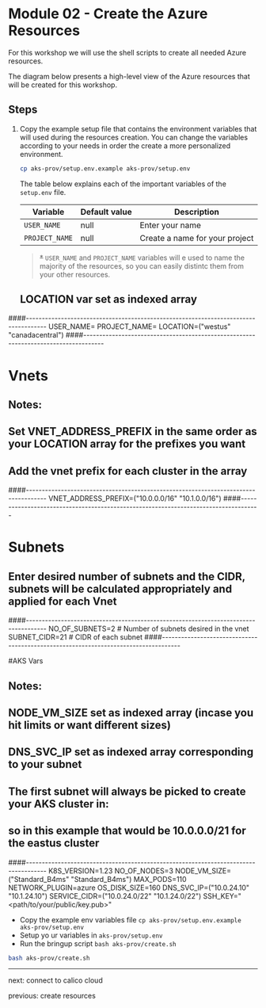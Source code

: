 # Module 02 - Create the Azure Resources

For this workshop we will use the shell scripts to create all needed Azure resources.

The diagram below presents a high-level view of the Azure resources that will be created for this workshop.

## Steps

1. Copy the example setup file that contains the environment variables that will used during the resources creation. You can change the variables according to your needs in order the create a more personalized environment.

   ```bash
   cp aks-prov/setup.env.example aks-prov/setup.env
   ```

   The table below explains each of the important variables of the `setup.env` file.

   | Variable | Default value | Description|
   |---|---|---|
   | `USER_NAME` | null | Enter your name |
   | `PROJECT_NAME` | null | Create a name for your project |

   > ~~*~~ `USER_NAME` and `PROJECT_NAME` variables will e used to name the majority of the resources, so you can easily distintc them from your other resources.


   ## LOCATION var set as indexed array
####------------------------------------------------------------------------------------ 
USER_NAME=<your-name-here> 
PROJECT_NAME=<your-project-name-here>
LOCATION=("westus" "canadacentral")
####------------------------------------------------------------------------------------

# Vnets
## Notes:
## Set VNET_ADDRESS_PREFIX in the same order as your LOCATION array for the prefixes you want
## Add the vnet prefix for each cluster in the array
####------------------------------------------------------------------------------------
VNET_ADDRESS_PREFIX=("10.0.0.0/16" "10.1.0.0/16")
####------------------------------------------------------------------------------------

# Subnets
## Enter desired number of subnets and the CIDR, subnets will be calculated appropriately and applied for each Vnet
####------------------------------------------------------------------------------------
NO_OF_SUBNETS=2 # Number of subnets desired in the vnet
SUBNET_CIDR=21 # CIDR of each subnet
####------------------------------------------------------------------------------------

#AKS Vars
## Notes:
## NODE_VM_SIZE set as indexed array (incase you hit limits or want different sizes)
## DNS_SVC_IP set as indexed array corresponding to your subnet
## The first subnet will always be picked to create your AKS cluster in:
## so in this example that would be 10.0.0.0/21 for the eastus cluster
####------------------------------------------------------------------------------------
K8S_VERSION=1.23
NO_OF_NODES=3
NODE_VM_SIZE=("Standard_B4ms" "Standard_B4ms") 
MAX_PODS=110
NETWORK_PLUGIN=azure
OS_DISK_SIZE=160
DNS_SVC_IP=("10.0.24.10" "10.1.24.10")
SERVICE_CIDR=("10.0.24.0/22" "10.1.24.0/22")
SSH_KEY="<path/to/your/public/key.pub>"

- Copy the example env variables file ```cp aks-prov/setup.env.example aks-prov/setup.env```  
- Setup yo ur variables in ```aks-prov/setup.env```
- Run the bringup script ```bash aks-prov/create.sh```

```bash
bash aks-prov/create.sh
```

---

next: connect to calico cloud

previous: create resources

